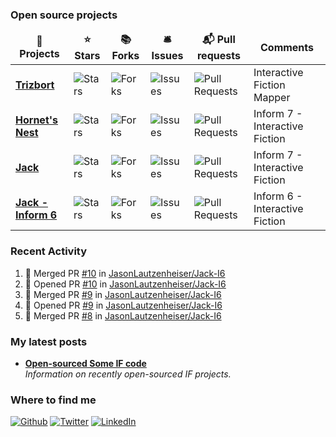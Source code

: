 <h3>Open source projects</h3>
<table>
  <thead align="center">
    <tr border: none;>
      <td><b>🎁 Projects</b></td>
      <td><b>⭐ Stars</b></td>
      <td><b>📚 Forks</b></td>
      <td><b>🛎 Issues</b></td>
      <td><b>📬 Pull requests</b></td>
      <td><b>Comments</b></td>
    </tr>
  </thead>
  <tbody>
    <tr>
      <td><a href="https://github.com/jasonlautzenheiser/trizbort"><b>Trizbort</b></a></td>
      <td><img alt="Stars" src="https://img.shields.io/github/stars/jasonlautzenheiser/trizbort?style=flat-square&labelColor=343b41"/></td>
      <td><img alt="Forks" src="https://img.shields.io/github/forks/jasonlautzenheiser/trizbort?style=flat-square&labelColor=343b41"/></td>
      <td><img alt="Issues" src="https://img.shields.io/github/issues/jasonlautzenheiser/trizbort?style=flat-square&labelColor=343b41"/></td>
      <td><img alt="Pull Requests" src="https://img.shields.io/github/issues-pr/jasonlautzenheiser/trizbort?style=flat-square&labelColor=343b41"/></td>
      <td>Interactive Fiction Mapper</td>
    </tr>
    <tr>
      <td><a href="https://github.com/jasonlautzenheiser/hornets-nest"><b>Hornet's Nest</b></a></td>
      <td><img alt="Stars" src="https://img.shields.io/github/stars/jasonlautzenheiser/hornets-nest?style=flat-square&labelColor=343b41"/></td>
      <td><img alt="Forks" src="https://img.shields.io/github/forks/jasonlautzenheiser/hornets-nest?style=flat-square&labelColor=343b41"/></td>
      <td><img alt="Issues" src="https://img.shields.io/github/issues/jasonlautzenheiser/hornets-nest?style=flat-square&labelColor=343b41"/></td>
      <td><img alt="Pull Requests" src="https://img.shields.io/github/issues-pr/jasonlautzenheiser/hornets-nest?style=flat-square&labelColor=343b41"/></td>
      <td>Inform 7 - Interactive Fiction</td>
    </tr>	
    <tr>
      <td><a href="https://github.com/jasonlautzenheiser/jack"><b>Jack</b></a></td>
      <td><img alt="Stars" src="https://img.shields.io/github/stars/jasonlautzenheiser/jack?style=flat-square&labelColor=343b41"/></td>
      <td><img alt="Forks" src="https://img.shields.io/github/forks/jasonlautzenheiser/jack?style=flat-square&labelColor=343b41"/></td>
      <td><img alt="Issues" src="https://img.shields.io/github/issues/jasonlautzenheiser/jack?style=flat-square&labelColor=343b41"/></td>
      <td><img alt="Pull Requests" src="https://img.shields.io/github/issues-pr/jasonlautzenheiser/jack?style=flat-square&labelColor=343b41"/></td>
      <td>Inform 7 - Interactive Fiction</td>      
    </tr>
    <tr>
      <td><a href="https://github.com/jasonlautzenheiser/jack-i6"><b>Jack - Inform 6</b></a></td>
      <td><img alt="Stars" src="https://img.shields.io/github/stars/jasonlautzenheiser/jack-i6?style=flat-square&labelColor=343b41"/></td>
      <td><img alt="Forks" src="https://img.shields.io/github/forks/jasonlautzenheiser/jack-i6?style=flat-square&labelColor=343b41"/></td>
      <td><img alt="Issues" src="https://img.shields.io/github/issues/jasonlautzenheiser/jack-i6?style=flat-square&labelColor=343b41"/></td>
      <td><img alt="Pull Requests" src="https://img.shields.io/github/issues-pr/jasonlautzenheiser/jack-i6?style=flat-square&labelColor=343b41"/></td>
      <td>Inform 6 - Interactive Fiction</td>      
    </tr>	      
  </tbody>
</table>

### Recent Activity
<!--START_SECTION:activity-->
1. 🎉 Merged PR [#10](https://github.com//JasonLautzenheiser/Jack-I6/pull/10) in [JasonLautzenheiser/Jack-I6](https://github.com//JasonLautzenheiser/Jack-I6)
2. 💪 Opened PR [#10](https://github.com//JasonLautzenheiser/Jack-I6/pull/10) in [JasonLautzenheiser/Jack-I6](https://github.com//JasonLautzenheiser/Jack-I6)
3. 🎉 Merged PR [#9](https://github.com//JasonLautzenheiser/Jack-I6/pull/9) in [JasonLautzenheiser/Jack-I6](https://github.com//JasonLautzenheiser/Jack-I6)
4. 💪 Opened PR [#9](https://github.com//JasonLautzenheiser/Jack-I6/pull/9) in [JasonLautzenheiser/Jack-I6](https://github.com//JasonLautzenheiser/Jack-I6)
5. 🎉 Merged PR [#8](https://github.com//JasonLautzenheiser/Jack-I6/pull/8) in [JasonLautzenheiser/Jack-I6](https://github.com//JasonLautzenheiser/Jack-I6)
<!--END_SECTION:activity-->


<h3>My latest posts</h3>
<ul>
  <li><a href="https://lautzofif.wordpress.com/2020/08/19/open-sourced-some-if-code/"><b>Open-sourced Some IF code</b></a><br/><i>Information on recently open-sourced IF projects.</i></li>
  
</ul>

<h3>Where to find me</h3>
<p><a href="https://github.com/jasonlautzenheiser" target="_blank"><img alt="Github" src="https://img.shields.io/badge/GitHub-%2312100E.svg?&style=for-the-badge&logo=Github&logoColor=white" /></a> <a href="https://twitter.com/lautzenheiser" target="_blank"><img alt="Twitter" src="https://img.shields.io/badge/twitter-%231DA1F2.svg?&style=for-the-badge&logo=twitter&logoColor=white" /></a> <a href="https://www.linkedin.com/in/jasonlautzenheiser/" target="_blank"><img alt="LinkedIn" src="https://img.shields.io/badge/linkedin-%230077B5.svg?&style=for-the-badge&logo=linkedin&logoColor=white" /></a> </p>

